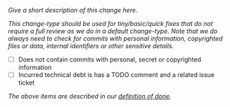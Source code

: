 *Give a short description of this change here.*

*This change-type should be used for tiny/basic/quick fixes that do not require
a full review as we do in a default change-type. Note that we do always need to
check for commits with personal information, copyrighted files or data, internal
identifiers or other sensitive details.*

- [ ] Does not contain commits with personal, secret or copyrighted information
- [ ] Incurred technical debt is has a TODO comment and a related issue ticket

*The above items are described in our [definition of done](./documentation/wow/definition-of-done.md).*
